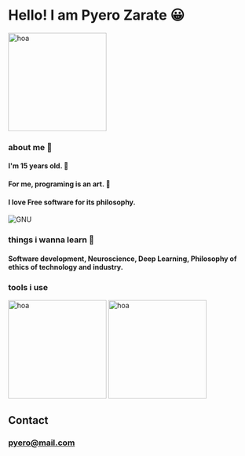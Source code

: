 # Hello! I am Pyero Zarate 😀

<img src="https://gnuevangelist.github.io/Pyero-s-blog/foto.png" alt="hoa" width="200"/>

### about me 🙇
#### I'm 15 years old. 🙍
#### For me, programing is an art. 🎨
#### I love Free software for its philosophy. 
![GNU](https://static.fsf.org/nosvn/logos/campaigns_gnu.small.png)
### things i wanna learn 🌱
#### Software development, Neuroscience, Deep Learning, Philosophy of ethics of technology and industry.
### tools i use

<img src="https://external-content.duckduckgo.com/iu/?u=https%3A%2F%2Fupload.wikimedia.org%2Fwikipedia%2Fcommons%2Fthumb%2F3%2F3a%2FNeovim-mark.svg%2F1200px-Neovim-mark.svg.png&f=1&nofb=1" alt="hoa" width="200"/>
<img src="https://external-content.duckduckgo.com/iu/?u=https%3A%2F%2Fucarecdn.com%2F710e7acb-230e-4342-a402-06b4296e886e%2F&f=1&nofb=1" alt="hoa" width="200"/>
 
 ## Contact 
 
 ### pyero@mail.com
